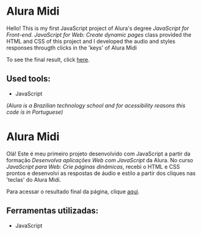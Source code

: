 # Alura Midi

Hello! This is my first JavaScript project of Alura's degree *JavaScript for Front-end*. *JavaScript for Web: Create dynamic pages* class provided the HTML and CSS of this project and I developed the audio and styles responses througth clicks in the 'keys' of Alura Midi

To see the final result, click [here](https://aluramidi-jade-sigma.vercel.app/).

## Used tools:

* JavaScript

*(Alura is a Brazilian technology school and for acessibility reasons this code is in Portuguese)*

#

# Alura Midi
Olá! Este é meu primeiro projeto desenvolvido com JavaScript a partir da formação *Desenvolva aplicações Web com JavaScript* da Alura. No curso *JavaScript para Web: Crie páginas dinâmicas*, recebi o HTML e CSS prontos e desenvolvi as respostas de áudio e estilo a partir dos cliques nas 'teclas' do Alura Midi.

Para acessar o resultado final da página, clique [aqui](https://aluramidi-jade-sigma.vercel.app/).

## Ferramentas utilizadas:

* JavaScript
